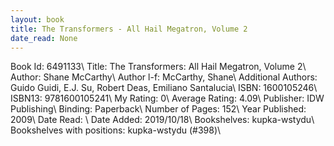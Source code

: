 ```yaml
---
layout: book
title: The Transformers - All Hail Megatron, Volume 2
date_read: None
---
```


Book Id: 6491133\ 
Title: The Transformers: All Hail Megatron, Volume 2\ 
Author: Shane McCarthy\ 
Author l-f: McCarthy, Shane\ 
Additional Authors: Guido Guidi, E.J. Su, Robert Deas, Emiliano Santalucia\ 
ISBN: 1600105246\ 
ISBN13: 9781600105241\ 
My Rating: 0\ 
Average Rating: 4.09\ 
Publisher: IDW Publishing\ 
Binding: Paperback\ 
Number of Pages: 152\ 
Year Published: 2009\ 
Date Read: \ 
Date Added: 2019/10/18\ 
Bookshelves: kupka-wstydu\ 
Bookshelves with positions: kupka-wstydu (#398)\ 

